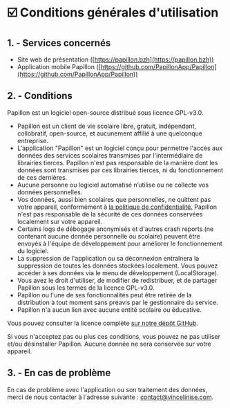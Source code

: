 # ☑️ Conditions générales d'utilisation

## 1. - Services concernés <a href="#id-1-services-concernes" id="id-1-services-concernes"></a>

* Site web de présentation ([https://papillon.bzh](https://papillon.bzh))
* Application mobile Papillon ([https://github.com/PapillonApp/Papillon](https://github.com/PapillonApp/Papillon))

## 2. - Conditions <a href="#id-2-conditions" id="id-2-conditions"></a>

Papillon est un logiciel open-source distribué sous licence GPL-v3.0.

* Papillon est un client de vie scolaire libre, gratuit, indépendant, collobratif, open-source, et aucunement affilié à une quelconque entreprise.
* L'application "Papillon" est un logiciel conçu pour permettre l'accès aux données des services scolaires transmises par l'intermédiaire de librairies tierces. Papillon n'est pas responsable de la manière dont les données sont transmises par ces librairies tierces, ni du fonctionnement de ces dernières.
* Aucune personne ou logiciel automatisé n’utilise ou ne collecte vos données personnelles.
* Vos données, aussi bien scolaires que personnelles, ne quittent pas votre appareil, conformément à [la politique de confidentialité.](broken-reference) Papillon n'est pas responsable de la sécurité de ces données conservées localement sur votre appareil.
* Certains logs de débogage anonymisés et d'autres crash reports (ne contenant aucune donnée personnelle ou scolaire) peuvent être envoyés à l'équipe de développement pour améliorer le fonctionnement du logiciel.
* La suppression de l'application ou sa déconnexion entraînera la suppression de toutes les données stockées localement. Vous pouvez accéder à ses données via le menu de développement (LocalStorage).
* Vous avez le droit d'utiliser, de modifier de redistribuer, et de partager Papillon sous les termes de la licence GPL-v3.0.
* Papillon ou l'une de ses fonctionnalités peut être retirée de la distribution à tout moment sans préavis par le gestionnaire du service.
* Papillon n'a aucun lien avec aucune entité scolaire ou éducative.

Vous pouvez consulter la licence complète [sur notre dépôt GitHub](https://github.com/PapillonApp/Papillon/blob/main/LICENSE).

Si vous n'acceptez pas ou plus ces conditions, vous pouvez ne pas utiliser et/ou désinstaller Papillon. Aucune donnée ne sera conservée sur votre appareil.

## 3. - En cas de problème <a href="#id-3-en-cas-de-probleme" id="id-3-en-cas-de-probleme"></a>

En cas de problème avec l'application ou son traitement des données, merci de nous contacter à l'adresse suivante : [contact@vincelinise.com](mailto:contact@vincelinise.com).

